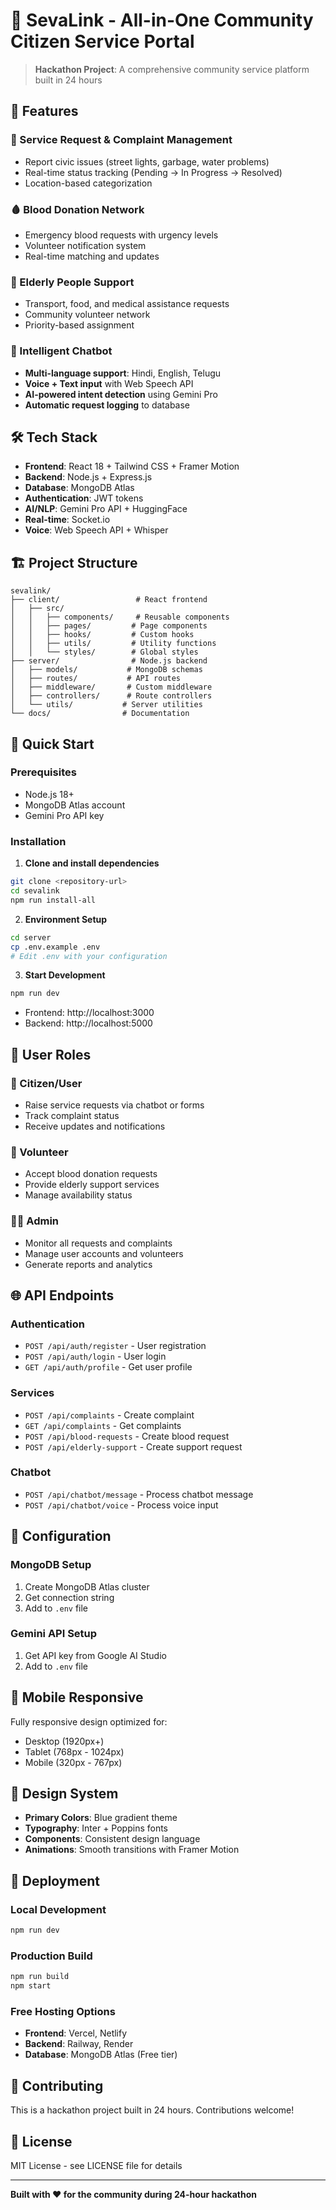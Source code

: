 # 🌟 SevaLink - All-in-One Community Citizen Service Portal

> **Hackathon Project**: A comprehensive community service platform built in 24 hours

## 🚀 Features

### 🔧 Service Request & Complaint Management
- Report civic issues (street lights, garbage, water problems)
- Real-time status tracking (Pending → In Progress → Resolved)
- Location-based categorization

### 🩸 Blood Donation Network
- Emergency blood requests with urgency levels
- Volunteer notification system
- Real-time matching and updates

### 👴 Elderly People Support
- Transport, food, and medical assistance requests
- Community volunteer network
- Priority-based assignment

### 🤖 Intelligent Chatbot
- **Multi-language support**: Hindi, English, Telugu
- **Voice + Text input** with Web Speech API
- **AI-powered intent detection** using Gemini Pro
- **Automatic request logging** to database

## 🛠️ Tech Stack

- **Frontend**: React 18 + Tailwind CSS + Framer Motion
- **Backend**: Node.js + Express.js
- **Database**: MongoDB Atlas
- **Authentication**: JWT tokens
- **AI/NLP**: Gemini Pro API + HuggingFace
- **Real-time**: Socket.io
- **Voice**: Web Speech API + Whisper

## 🏗️ Project Structure

```
sevalink/
├── client/                 # React frontend
│   ├── src/
│   │   ├── components/     # Reusable components
│   │   ├── pages/         # Page components
│   │   ├── hooks/         # Custom hooks
│   │   ├── utils/         # Utility functions
│   │   └── styles/        # Global styles
├── server/                # Node.js backend
│   ├── models/           # MongoDB schemas
│   ├── routes/           # API routes
│   ├── middleware/       # Custom middleware
│   ├── controllers/      # Route controllers
│   └── utils/           # Server utilities
└── docs/                # Documentation
```

## 🚀 Quick Start

### Prerequisites
- Node.js 18+
- MongoDB Atlas account
- Gemini Pro API key

### Installation

1. **Clone and install dependencies**
```bash
git clone <repository-url>
cd sevalink
npm run install-all
```

2. **Environment Setup**
```bash
cd server
cp .env.example .env
# Edit .env with your configuration
```

3. **Start Development**
```bash
npm run dev
```

- Frontend: http://localhost:3000
- Backend: http://localhost:5000

## 🎯 User Roles

### 👤 Citizen/User
- Raise service requests via chatbot or forms
- Track complaint status
- Receive updates and notifications

### 🤝 Volunteer
- Accept blood donation requests
- Provide elderly support services
- Manage availability status

### 👨‍💼 Admin
- Monitor all requests and complaints
- Manage user accounts and volunteers
- Generate reports and analytics

## 🌐 API Endpoints

### Authentication
- `POST /api/auth/register` - User registration
- `POST /api/auth/login` - User login
- `GET /api/auth/profile` - Get user profile

### Services
- `POST /api/complaints` - Create complaint
- `GET /api/complaints` - Get complaints
- `POST /api/blood-requests` - Create blood request
- `POST /api/elderly-support` - Create support request

### Chatbot
- `POST /api/chatbot/message` - Process chatbot message
- `POST /api/chatbot/voice` - Process voice input

## 🔧 Configuration

### MongoDB Setup
1. Create MongoDB Atlas cluster
2. Get connection string
3. Add to `.env` file

### Gemini API Setup
1. Get API key from Google AI Studio
2. Add to `.env` file

## 📱 Mobile Responsive
Fully responsive design optimized for:
- Desktop (1920px+)
- Tablet (768px - 1024px)
- Mobile (320px - 767px)

## 🎨 Design System
- **Primary Colors**: Blue gradient theme
- **Typography**: Inter + Poppins fonts
- **Components**: Consistent design language
- **Animations**: Smooth transitions with Framer Motion

## 🚀 Deployment

### Local Development
```bash
npm run dev
```

### Production Build
```bash
npm run build
npm start
```

### Free Hosting Options
- **Frontend**: Vercel, Netlify
- **Backend**: Railway, Render
- **Database**: MongoDB Atlas (Free tier)

## 🤝 Contributing
This is a hackathon project built in 24 hours. Contributions welcome!

## 📄 License
MIT License - see LICENSE file for details

---

**Built with ❤️ for the community during 24-hour hackathon**
